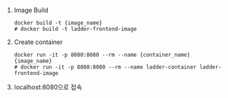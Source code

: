 1. Image Build
    
    ```docker
    docker build -t {image_name}
    # docker build -t ladder-frontend-image
    ```
    
2. Create container
    
    ```docker
    docker run -it -p 8080:8080 --rm --name {container_name} {image_name}
    # docker run -it -p 8080:8080 --rm --name ladder-container ladder-frontend-image
    ```
    
3. localhost:8080으로 접속
